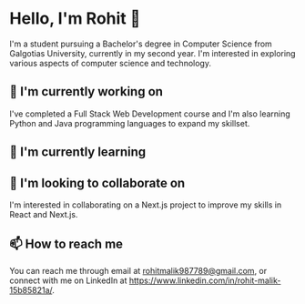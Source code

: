 
# Hello, I'm Rohit 👋

I'm a student pursuing a Bachelor's degree in Computer Science from Galgotias University, currently in my second year. I'm interested in exploring various aspects of computer science and technology.

## 🔭 I'm currently working on 

I've completed a Full Stack Web Development course and I'm also learning Python and Java programming languages to expand my skillset.

## 🌱 I'm currently learning 

## 👯 I'm looking to collaborate on 

I'm interested in collaborating on a Next.js project to improve my skills in React and Next.js.

## 📫 How to reach me 

You can reach me through email at rohitmalik987789@gmail.com, or connect with me on LinkedIn at https://www.linkedin.com/in/rohit-malik-15b85821a/. 
